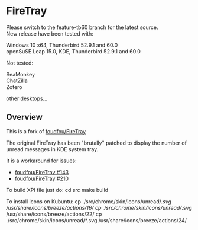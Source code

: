 FireTray
=======


Please switch to the feature-tb60 branch for the latest source.  
New release have been tested with:  

Windows 10 x64, Thunderbird 52.9.1 and 60.0  
openSuSE Leap 15.0, KDE, Thunderbird 52.9.1 and 60.0  

Not tested:

SeaMonkey  
ChatZilla  
Zotero  

other desktops...



Overview
--------

This is a fork of [foudfou/FireTray](https://github.com/foudfou/FireTray)

The original FireTray has been "brutally" patched to display the number of unread messages in KDE system tray.

It is a workaround for issues:
* [foudfou/FireTray #143](https://github.com/foudfou/FireTray/issues/143)
* [foudfou/FireTray #210](https://github.com/foudfou/FireTray/issues/210)

To build XPI file just do:
	cd src
	make build

To install icons on Kubuntu:
	cp ./src/chrome/skin/icons/unread/*.svg /usr/share/icons/breeze/actions/16/
	cp ./src/chrome/skin/icons/unread/*.svg /usr/share/icons/breeze/actions/22/
	cp ./src/chrome/skin/icons/unread/*.svg /usr/share/icons/breeze/actions/24/
